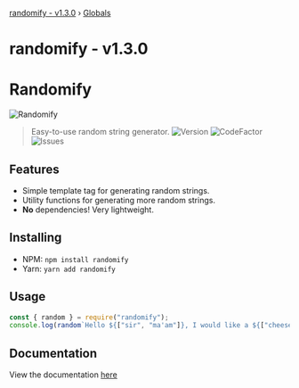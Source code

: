 [randomify - v1.3.0](README.md) › [Globals](globals.md)

# randomify - v1.3.0

# Randomify

![Randomify](https://i.imgur.com/SwD2UAY.png)

> Easy-to-use random string generator.
![Version](https://img.shields.io/npm/v/randomify?color=%23bb0) ![CodeFactor](https://www.codefactor.io/repository/github/TNThacker2015/randomify/badge?style=flat) ![Issues](https://img.shields.io/github/issues/TNThacker2015/randomify)
## Features

-   Simple template tag for generating random strings.
-   Utility functions for generating more random strings.
-   **No** dependencies! Very lightweight.

## Installing

-   NPM: `npm install randomify`
-   Yarn: `yarn add randomify`

## Usage

```js
const { random } = require("randomify");
console.log(random`Hello ${["sir", "ma'am"]}, I would like a ${["cheeseburger", "drink", "pizza", "job"]}.`)
```

## Documentation
View the documentation [here](docs/globals.md)
